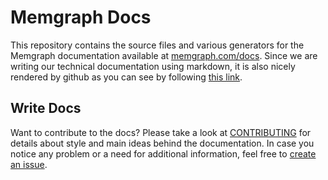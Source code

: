 # Memgraph Docs

This repository contains the source files and various generators for the
Memgraph documentation available at
[memgraph.com/docs](https://memgraph.com/docs). Since we are writing our
technical documentation using markdown, it is also nicely rendered by
github as you can see by following
[this link](https://github.com/memgraph/docs/tree/master/user_technical).

## Write Docs

Want to contribute to the docs? Please take a look at
[CONTRIBUTING](CONTRIBUTING.md) for details about style and main ideas behind the
documentation. In case you notice any problem or a need for additional
information, feel free to [create an
issue](https://github.com/memgraph/docs/issues).
